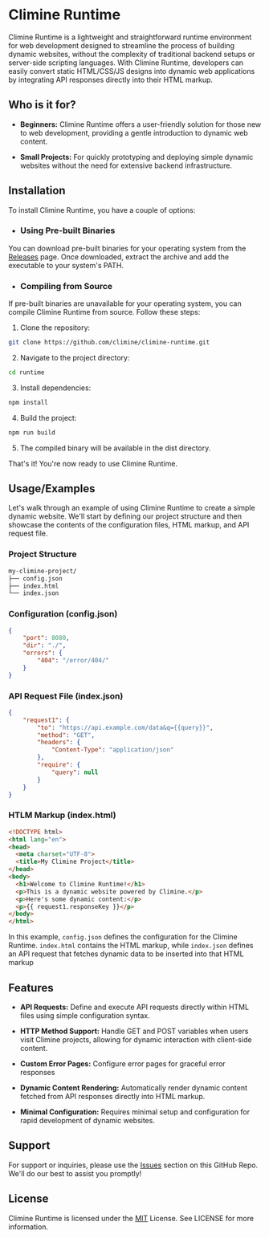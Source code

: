 # Climine Runtime

Climine Runtime is a lightweight and straightforward runtime environment for web development designed to streamline the process of building dynamic websites, without the complexity of traditional backend setups or server-side scripting languages. With Climine Runtime, developers can easily convert static HTML/CSS/JS designs into dynamic web applications by integrating API responses directly into their HTML markup.

## Who is it for?
 - **Beginners:** Climine Runtime offers a user-friendly solution for those new to web development, providing a gentle introduction to dynamic web content.

 - **Small Projects:** For quickly prototyping and deploying simple dynamic websites without the need for extensive backend infrastructure.
## Installation

To install Climine Runtime, you have a couple of options:

 - ### Using Pre-built Binaries
 You can download pre-built binaries for your operating system from the [Releases](https://github.com/climine/climine-runtime/releases/latest) page. Once downloaded, extract the archive and add the executable to your system's PATH.
    
 - ### Compiling from Source
 If pre-built binaries are unavailable for your operating system, you can compile Climine Runtime from source. Follow these steps:
 
 1. Clone the repository: 
 ```bash
 git clone https://github.com/climine/climine-runtime.git
 ```
 2. Navigate to the project directory: 
 ```bash
 cd runtime
 ```
 3. Install dependencies: 
 ```bash
 npm install
 ```
 4. Build the project: 
 ```bash
 npm run build
 ```
 5. The compiled binary will be available in the dist directory.
  
  
That's it! You're now ready to use Climine Runtime.

## Usage/Examples

Let's walk through an example of using Climine Runtime to create a simple dynamic website. We'll start by defining our project structure and then showcase the contents of the configuration files, HTML markup, and API request file.


### Project Structure
```bash
my-climine-project/
├── config.json
├── index.html
└── index.json

```

### Configuration (config.json)
```json
{
    "port": 8080,
    "dir": "./",
    "errors": {
        "404": "/error/404/"
    }
}
```

### API Request File (index.json)
```json
{
    "request1": {
        "to": "https://api.example.com/data&q={{query}}",
        "method": "GET",
        "headers": {
            "Content-Type": "application/json"
        },
        "require": {
            "query": null
        }
    }
}
```

### HTLM Markup (index.html)
```html
<!DOCTYPE html>
<html lang="en">
<head>
  <meta charset="UTF-8">
  <title>My Climine Project</title>
</head>
<body>
  <h1>Welcome to Climine Runtime!</h1>
  <p>This is a dynamic website powered by Climine.</p>
  <p>Here's some dynamic content:</p>
  <p>{{ request1.responseKey }}</p>
</body>
</html>
```

In this example, `config.json` defines the configuration for the Climine Runtime. `index.html` contains the HTML markup, while `index.json` defines an API request that fetches dynamic data to be inserted into that HTML markup
## Features

- **API Requests:** Define and execute API requests directly within HTML files using simple configuration syntax.

 - **HTTP Method Support:** Handle GET and POST variables when users visit Climine projects, allowing for dynamic interaction with client-side content.

 - **Custom Error Pages:** Configure error pages for graceful error responses

 - **Dynamic Content Rendering:** Automatically render dynamic content fetched from API responses directly into HTML markup.

 - **Minimal Configuration:** Requires minimal setup and configuration for rapid development of dynamic websites.
## Support

For support or inquiries, please use the [Issues](https://github.com/climine/climine-runtime/issues) section on this GitHub Repo. We'll do our best to assist you promptly!
## License

Climine Runtime is licensed under the [MIT](https://github.com/climine/climine-runtime/blob/main/LICENSE) License. See LICENSE for more information.

